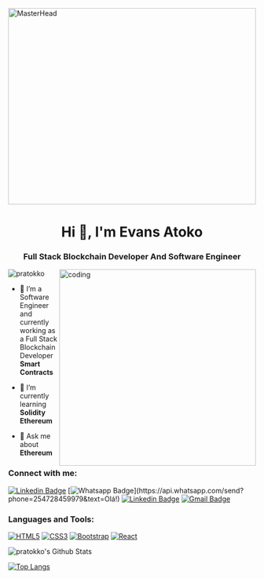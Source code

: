 <img src="https://1734811051.rsc.cdn77.org/data/images/full/381587/how-to-get-started-with-smart-contract-development.png" alt="MasterHead" width="100%" height="400">

<h1 align="center">Hi 👋, I'm Evans  Atoko</h1>
<h3 align="center">Full Stack Blockchain Developer And Software Engineer</h3>

<img align="right" alt="coding" width="400" src="https://media0.giphy.com/media/xT9IgzoKnwFNmISR8I/giphy.gif?cid=ecf05e47tnxjxq9cit44ksb8la1thlv15onbtpnm2z0tbt4b&rid=giphy.gif&ct=g">

<p align="left"> <img src="https://komarev.com/ghpvc/?username=pratokko&label=Profile%20views&color=0e75b6&style=flat" alt="pratokko" /> </p>

- 🔭 I’m a Software Engineer and currently working as a Full Stack Blockchain Developer **Smart Contracts**

- 🌱 I’m currently learning **Solidity Ethereum**

- 💬 Ask me about **Ethereum**

<h3 align="left">Connect with me:</h3>



[![Linkedin Badge](https://img.shields.io/badge/-LinkedIn-blue?style=flat-square&logo=Linkedin&logoColor=white&link=https://www.linkedin.com/in/eatokko/)](https://www.linkedin.com/in/eatokko/)
[![Whatsapp Badge](https://img.shields.io/badge/-Whatsapp-4CA143?style=flat-square&labelColor=4CA143&logo=whatsapp&logoColor=white&link=https://api.whatsapp.com/send?phone=254728459979&text=Olá!)](https://api.whatsapp.com/send?phone=254728459979&text=Olá!)
[![Linkedin Badge](https://img.shields.io/badge/-Twitter-blue?style=flat-square&logo=Twitter&logoColor=white&link=https://www.twitter.com/eatokko/)](https://www.twitter.com/eatokko/)
[![Gmail Badge](https://img.shields.io/badge/-Gmail-c14438?style=flat-square&logo=Gmail&logoColor=white&link=mailto:pratokko1@gmail.com)](mailto:pratokko1@gmail.com)

<h3 align="left">Languages and Tools:</h3>

[![HTML5](https://img.shields.io/badge/-HTML5-E34F26?style=flat-square&logo=html5&logoColor=white&link=https://github.com/pratokko/)](https://github.com/pratokko/)
[![CSS3](https://img.shields.io/badge/-CSS3-1572B6?style=flat-square&logo=css3&link=https://github.com/pratokko/)](https://github.com/pratokko/)
[![Bootstrap](https://img.shields.io/badge/-Bootstrap-563D7C?style=flat-square&logo=bootstrap&link=https://github.com/pratokko/)](https://github.com/pratokko/)
[![React](https://img.shields.io/badge/-React-black?style=flat-square&logo=react&link=https://github.com/pratokko/)](https://github.com/pratokko/)



<img align="center" src="https://github-readme-stats.vercel.app/api?username=pratokko&include_all_commits=true&count_private=true&show_icons=true&line_height=20&title_color=7A7ADB&icon_color=2234AE&text_color=D3D3D3&bg_color=0,000000,130F40" alt="pratokko's Github Stats">

</br>

[![Top Langs](https://github-readme-stats.vercel.app/api/top-langs/?username=pratokko&layout=compact&text_color=daf7dc&bg_color=151515)](https://github.com/pratokko/github-readme-stats)
